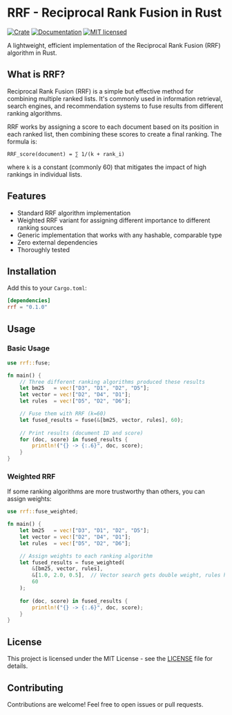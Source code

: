 # RRF - Reciprocal Rank Fusion in Rust

[![Crate](https://img.shields.io/crates/v/rrf.svg)](https://crates.io/crates/rrf)
[![Documentation](https://docs.rs/rrf/badge.svg)](https://docs.rs/rrf)
[![MIT licensed](https://img.shields.io/badge/license-MIT-blue.svg)](./LICENSE)

A lightweight, efficient implementation of the Reciprocal Rank Fusion (RRF) algorithm in Rust.

## What is RRF?

Reciprocal Rank Fusion (RRF) is a simple but effective method for combining multiple ranked lists. It's commonly used in information retrieval, search engines, and recommendation systems to fuse results from different ranking algorithms.

RRF works by assigning a score to each document based on its position in each ranked list, then combining these scores to create a final ranking. The formula is:

```
RRF_score(document) = ∑ 1/(k + rank_i)
```

where `k` is a constant (commonly 60) that mitigates the impact of high rankings in individual lists.

## Features

- Standard RRF algorithm implementation
- Weighted RRF variant for assigning different importance to different ranking sources
- Generic implementation that works with any hashable, comparable type
- Zero external dependencies
- Thoroughly tested

## Installation

Add this to your `Cargo.toml`:

```toml
[dependencies]
rrf = "0.1.0"
```

## Usage

### Basic Usage

```rust
use rrf::fuse;

fn main() {
    // Three different ranking algorithms produced these results
    let bm25   = vec!["D3", "D1", "D2", "D5"];
    let vector = vec!["D2", "D4", "D1"];
    let rules  = vec!["D5", "D2", "D6"];

    // Fuse them with RRF (k=60)
    let fused_results = fuse(&[bm25, vector, rules], 60);
    
    // Print results (document ID and score)
    for (doc, score) in fused_results {
        println!("{} -> {:.6}", doc, score);
    }
}
```

### Weighted RRF

If some ranking algorithms are more trustworthy than others, you can assign weights:

```rust
use rrf::fuse_weighted;

fn main() {
    let bm25   = vec!["D3", "D1", "D2", "D5"];
    let vector = vec!["D2", "D4", "D1"];
    let rules  = vec!["D5", "D2", "D6"];

    // Assign weights to each ranking algorithm
    let fused_results = fuse_weighted(
        &[bm25, vector, rules],
        &[1.0, 2.0, 0.5],  // Vector search gets double weight, rules half weight
        60
    );
    
    for (doc, score) in fused_results {
        println!("{} -> {:.6}", doc, score);
    }
}
```

## License

This project is licensed under the MIT License - see the [LICENSE](LICENSE) file for details.

## Contributing

Contributions are welcome! Feel free to open issues or pull requests.

